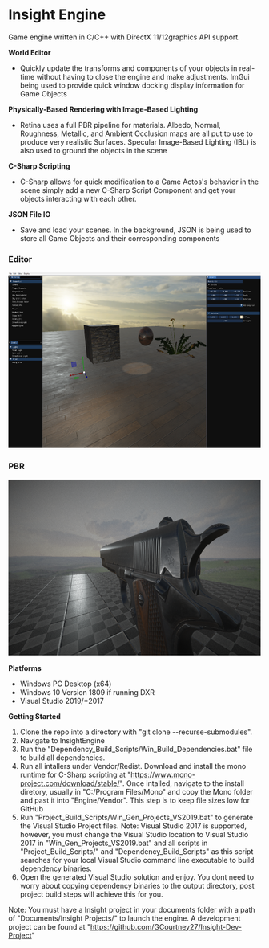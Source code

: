 # Insight Engine
Game engine written in C/C++ with DirectX 11/12graphics API support. <br />

**World Editor**
* Quickly update the transforms and components of your objects in real-time without having to close the engine and make adjustments. ImGui being used to provide quick window docking display information for Game Objects

**Physically-Based Rendering with Image-Based Lighting**
* Retina uses a full PBR pipeline for materials. Albedo, Normal, Roughness, Metallic, and Ambient Occlusion maps are all put to use to produce very realistic Surfaces. Specular Image-Based Lighting (IBL) is also used to ground the objects in the scene

**C-Sharp Scripting**
* C-Sharp allows for quick modification to a Game Actos's behavior in the scene simply add a new C-Sharp Script Component and get your objects interacting with each other.

**JSON File IO**
* Save and load your scenes. In the background, JSON is being used to store all Game Objects and their corresponding components

### Editor
<img src="Images/World_Editor.png" witdth="550" height="350" alt="Editor"/>

### PBR
<img src="Images/PBR_1911.png" witdth="550" height="350" alt="Editor"/>

**Platforms**
* Windows PC Desktop (x64)
* Windows 10 Version 1809 if running DXR
* Visual Studio 2019/*2017

**Getting Started**
1) Clone the repo into a directory with "git clone --recurse-submodules".
2) Navigate to InsightEngine
3) Run the "Dependency_Build_Scripts/Win_Build_Dependencies.bat" file to build all dependencies.
4) Run all intallers under Vendor/Redist. Download and install the mono runtime for C-Sharp scripting at "https://www.mono-project.com/download/stable/". Once intalled, navigate to the install diretory, usually in "C:/Program Files/Mono" and copy the Mono folder and past it into "Engine/Vendor". This step is to keep file sizes low for GitHub
5) Run "Project_Build_Scripts/Win_Gen_Projects_VS2019.bat" to generate the Visual Studio Project files. Note: Visual Studio 2017 is supported, however, you must change the Visual Studio location to Visual Studio 2017 in "Win_Gen_Projects_VS2019.bat" and all scripts in "Project_Build_Scripts/" and "Dependency_Build_Scripts" as this script searches for your local Visual Studio command line executable to build dependency binaries.
6) Open the generated Visual Studio solution and enjoy. You dont need to worry about copying dependency binaries to the output directory, post project build steps will achieve this for you. 

Note: You must have a Insight project in your documents folder with a path of "Documents/Insight Projects/" to launch the engine. A development project can be found at "https://github.com/GCourtney27/Insight-Dev-Project"

